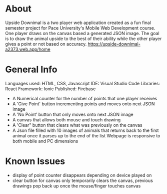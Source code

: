 # About
Upside Downimal is a two player web application created as a fun final semester project for Pace University's Mobile Web Development course. 
One player draws on the canvas based a generated JSON image. The goal is to draw the animal upside to the best of their ability while the other player gives a point or not based on accuracy.
https://upside-downimal-a2373.web.app/home 

# General Info
Languages used: HTML, CSS, Javascript
IDE: Visual Studio Code
Libraries: React
Framework: Ionic
Published: Firebase

- A Numerical counter for the number of points that one player receives
- A 'Give Point' button incrementing points and moves onto next JSON image 
- A 'No Point' button that only moves onto next JSON image 
- A  canvas that allows both mouse and touch drawing
- A 'Clear" button that clears what was previously on the canvas 
- A Json file filled with 10 images of animals that returns back to the first animal once it parses up to the end of the list
   Webpage is responsive to both mobile and PC dimensions

# Known Issues
- display of point counter disappears depending on device played on
- clear button for canvas only temporarily clears the canvas, previous drawings pop back up once the mouse/finger touches canvas
